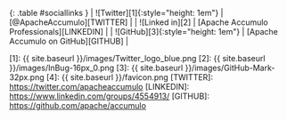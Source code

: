
{: .table #sociallinks }
| ![Twitter][1]{:style="height: 1em"}          | [@ApacheAccumulo][TWITTER]                |
| ![Linked in][2]                              | [Apache Accumulo Professionals][LINKEDIN] |
| ![GitHub][3]{:style="height: 1em"}           | [Apache Accumulo on GitHub][GITHUB]       |

[1]: {{ site.baseurl }}/images/Twitter_logo_blue.png
[2]: {{ site.baseurl }}/images/InBug-16px_0.png
[3]: {{ site.baseurl }}/images/GitHub-Mark-32px.png
[4]: {{ site.baseurl }}/favicon.png
[TWITTER]: https://twitter.com/apacheaccumulo
[LINKEDIN]: https://www.linkedin.com/groups/4554913/
[GITHUB]: https://github.com/apache/accumulo
